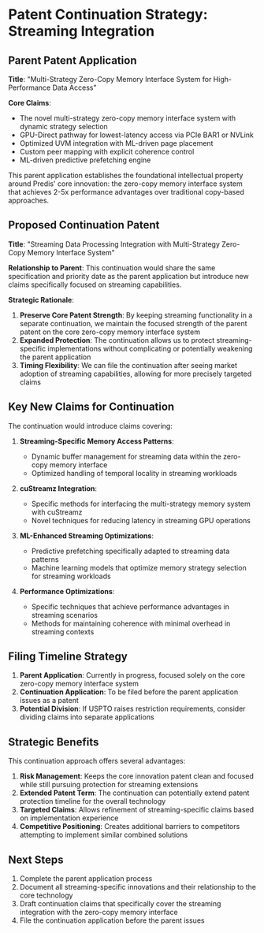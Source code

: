# Patent Continuation Strategy: Streaming Integration

## Parent Patent Application

**Title**: "Multi-Strategy Zero-Copy Memory Interface System for High-Performance Data Access"

**Core Claims**:
- The novel multi-strategy zero-copy memory interface system with dynamic strategy selection
- GPU-Direct pathway for lowest-latency access via PCIe BAR1 or NVLink
- Optimized UVM integration with ML-driven page placement
- Custom peer mapping with explicit coherence control
- ML-driven predictive prefetching engine

This parent application establishes the foundational intellectual property around Predis' core innovation: the zero-copy memory interface system that achieves 2-5x performance advantages over traditional copy-based approaches.

## Proposed Continuation Patent

**Title**: "Streaming Data Processing Integration with Multi-Strategy Zero-Copy Memory Interface System"

**Relationship to Parent**: This continuation would share the same specification and priority date as the parent application but introduce new claims specifically focused on streaming capabilities.

**Strategic Rationale**:
1. **Preserve Core Patent Strength**: By keeping streaming functionality in a separate continuation, we maintain the focused strength of the parent patent on the core zero-copy memory interface system
2. **Expanded Protection**: The continuation allows us to protect streaming-specific implementations without complicating or potentially weakening the parent application
3. **Timing Flexibility**: We can file the continuation after seeing market adoption of streaming capabilities, allowing for more precisely targeted claims

## Key New Claims for Continuation

The continuation would introduce claims covering:

1. **Streaming-Specific Memory Access Patterns**:
   - Dynamic buffer management for streaming data within the zero-copy memory interface
   - Optimized handling of temporal locality in streaming workloads

2. **cuStreamz Integration**:
   - Specific methods for interfacing the multi-strategy memory system with cuStreamz
   - Novel techniques for reducing latency in streaming GPU operations

3. **ML-Enhanced Streaming Optimizations**:
   - Predictive prefetching specifically adapted to streaming data patterns
   - Machine learning models that optimize memory strategy selection for streaming workloads

4. **Performance Optimizations**:
   - Specific techniques that achieve performance advantages in streaming scenarios
   - Methods for maintaining coherence with minimal overhead in streaming contexts

## Filing Timeline Strategy

1. **Parent Application**: Currently in progress, focused solely on the core zero-copy memory interface system
2. **Continuation Application**: To be filed before the parent application issues as a patent
3. **Potential Division**: If USPTO raises restriction requirements, consider dividing claims into separate applications

## Strategic Benefits

This continuation approach offers several advantages:

1. **Risk Management**: Keeps the core innovation patent clean and focused while still pursuing protection for streaming extensions
2. **Extended Patent Term**: The continuation can potentially extend patent protection timeline for the overall technology
3. **Targeted Claims**: Allows refinement of streaming-specific claims based on implementation experience
4. **Competitive Positioning**: Creates additional barriers to competitors attempting to implement similar combined solutions

## Next Steps

1. Complete the parent application process
2. Document all streaming-specific innovations and their relationship to the core technology
3. Draft continuation claims that specifically cover the streaming integration with the zero-copy memory interface
4. File the continuation application before the parent issues
